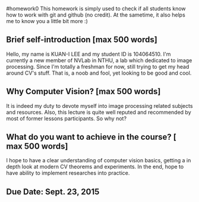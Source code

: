 #homework0
This homework is simply used to check if all students know how to work with git and github (no credit).
At the sametime, it also helps me to know you a little bit more :)

## Brief self-introduction [max 500 words]
Hello, my name is KUAN-I LEE and my student ID is 104064510. I'm currently a new member of NVLab in NTHU, a lab which dedicated to image processing. Since I'm totally a freshman for now, still trying to get my head around CV's stuff. That is, a noob and fool, yet looking to be good and cool.

## Why Computer Vision? [max 500 words]
It is indeed my duty to devote myself into image processing related subjects and resources. Also, this lecture is quite well reputed and recommended by most of former lessons participants. So why not?

## What do you want to achieve in the course? [ max 500 words]
I hope to have a clear understanding of computer vision basics, getting a in depth look at modern CV theorems and experiments. In the end, hope to have ability to implement researches into practice.

## Due Date: Sept. 23, 2015
